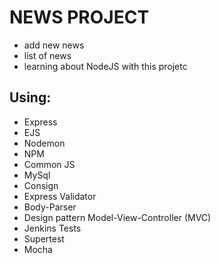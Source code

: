 # NEWS PROJECT
* add new news
* list of news
* learning about NodeJS with this projetc

## Using:
* Express
* EJS
* Nodemon
* NPM
* Common JS
* MySql
* Consign
* Express Validator
* Body-Parser
* Design pattern Model-View-Controller (MVC)
* Jenkins Tests
* Supertest 
* Mocha
